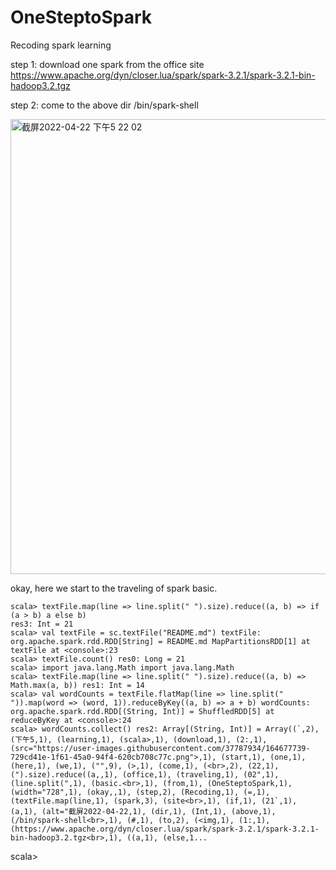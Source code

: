 # OneSteptoSpark
Recoding spark learning <br>

step 1: download one spark from the office site<br>
https://www.apache.org/dyn/closer.lua/spark/spark-3.2.1/spark-3.2.1-bin-hadoop3.2.tgz<br>

step 2: come to the above dir /bin/spark-shell<br>

<img width="728" alt="截屏2022-04-22 下午5 22 02" src="https://user-images.githubusercontent.com/37787934/164677739-729cd41e-1f61-45a0-94f4-620cb708c77c.png">





okay, here we start to the traveling of spark basic.<br>

`
scala> textFile.map(line => line.split(" ").size).reduce((a, b) => if (a > b) a else b) 
`
<br>
`res3: Int = 21`<br>
`
scala> val textFile = sc.textFile("README.md")
textFile: org.apache.spark.rdd.RDD[String] = README.md MapPartitionsRDD[1] at textFile at <console>:23
`<br>
`
scala> textFile.count()
res0: Long = 21
`<br>
`
scala> import java.lang.Math
import java.lang.Math
`<br>
`
scala> textFile.map(line => line.split(" ").size).reduce((a, b) => Math.max(a, b))
res1: Int = 14
`<br>
`
scala> val wordCounts = textFile.flatMap(line => line.split(" ")).map(word => (word, 1)).reduceByKey((a, b) => a + b)
wordCounts: org.apache.spark.rdd.RDD[(String, Int)] = ShuffledRDD[5] at reduceByKey at <console>:24
`<br>
``
scala> wordCounts.collect()
res2: Array[(String, Int)] = Array((`,2), (下午5,1), (learning,1), (scala>,1), (download,1), (2:,1), (src="https://user-images.githubusercontent.com/37787934/164677739-729cd41e-1f61-45a0-94f4-620cb708c77c.png">,1), (start,1), (one,1), (here,1), (we,1), ("",9), (>,1), (come,1), (<br>,2), (22,1), (").size).reduce((a,,1), (office,1), (traveling,1), (02",1), (line.split(",1), (basic.<br>,1), (from,1), (OneSteptoSpark,1), (width="728",1), (okay,,1), (step,2), (Recoding,1), (=,1), (textFile.map(line,1), (spark,3), (site<br>,1), (if,1), (21`,1), (a,1), (alt="截屏2022-04-22,1), (dir,1), (Int,1), (above,1), (/bin/spark-shell<br>,1), (#,1), (to,2), (<img,1), (1:,1), (https://www.apache.org/dyn/closer.lua/spark/spark-3.2.1/spark-3.2.1-bin-hadoop3.2.tgz<br>,1), ((a,1), (else,1...
``<br>

scala>